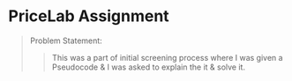 # PriceLab Assignment 
> Problem Statement:
> > This was a part of initial screening process where I was given a Pseudocode & I was asked to explain the it & solve it.



